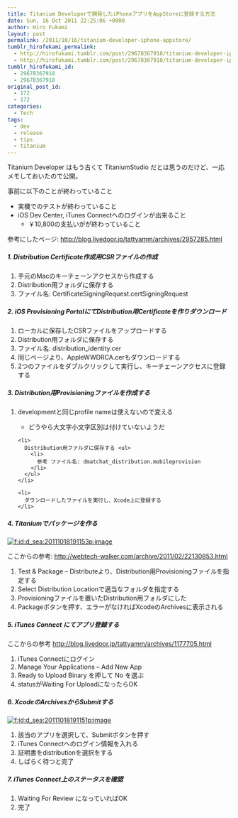 ```yaml
---
title: Titanium Developerで開発したiPhoneアプリをAppStoreに登録する方法
date: Sun, 16 Oct 2011 22:25:06 +0000
author: Hiro Fukami
layout: post
permalink: /2011/10/16/titanium-developer-iphone-appstore/
tumblr_hirofukami_permalink:
  - http://hirofukami.tumblr.com/post/29678367918/titanium-developer-iphone-appstore
  - http://hirofukami.tumblr.com/post/29678367918/titanium-developer-iphone-appstore
tumblr_hirofukami_id:
  - 29678367918
  - 29678367918
original_post_id:
  - 172
  - 172
categories:
  - Tech
tags:
  - dev
  - release
  - tips
  - titanium
---
```

<div class="section">
  <p>
    Titanium Developer はもう古くて TitaniumStudio だとは思うのだけど、一応メモしておいたので公開。
  </p>
  
  <p>
    事前に以下のことが終わっていること
  </p>
  
  <ul>
    <li>
      実機でのテストが終わっていること
    </li>
    <li>
      iOS Dev Center, iTunes Connectへのログインが出来ること <ul>
        <li>
          ￥10,800の支払いがが終わっていること
        </li>
      </ul>
    </li>
  </ul>
  
  <p>
    参考にしたページ: <a href="http://blog.livedoor.jp/tattyamm/archives/2957285.html" target="_blank"><a href="http://blog.livedoor.jp/tattyamm/archives/2957285.html" target="_blank">http://blog.livedoor.jp/tattyamm/archives/2957285.html</a></a>
  </p>
  
  <h5>
    1. Distribution Certificate作成用CSRファイルの作成
  </h5>
  
  <ol>
    <li>
      手元のMacのキーチェーンアクセスから作成する
    </li>
    <li>
      Distribution用フォルダに保存する
    </li>
    <li>
      ファイル名: CertificateSigningRequest.certSigningRequest
    </li>
  </ol>
  
  <h5>
    2. iOS Provisioning PortalにてDistribution用Certificateを作りダウンロード
  </h5>
  
  <ol>
    <li>
      ローカルに保存したCSRファイルをアップロードする
    </li>
    <li>
      Distribution用フォルダに保存する
    </li>
    <li>
      ファイル名: distribution_identity.cer
    </li>
    <li>
      同じページより、AppleWWDRCA.cerもダウンロードする
    </li>
    <li>
      2つのファイルをダブルクリックして実行し、キーチェーンアクセスに登録する
    </li>
  </ol>
  
  <h5>
    3. Distribution用Provisioningファイルを作成する
  </h5>
  
  <ol>
    <li>
      developmentと同じprofile nameは使えないので変える</p> <ul>
        <li>
          どうやら大文字小文字区別は付けていないようだ
        </li>
      </ul>
    </li>
    
    <li>
      Distribution用ファルダに保存する <ul>
        <li>
          参考 ファイル名: dmatchat_distribution.mobileprovision
        </li>
      </ul>
    </li>
    
    <li>
      ダウンロードしたファイルを実行し、Xcode上に登録する
    </li>
  </ol>
  
  <h5>
    4. Titaniumでパッケージを作る
  </h5>
  
  <p>
    <a href="http://f.hatena.ne.jp/d_sea/20111018191153" class="hatena-fotolife" target="_blank"><img src="http://cdn-ak.f.st-hatena.com/images/fotolife/d/d_sea/20111018/20111018191153.png?w=830" alt="f:id:d_sea:20111018191153p:image" title="f:id:d_sea:20111018191153p:image" class="hatena-fotolife" data-recalc-dims="1" /></a>
  </p>
  
  <p>
    ここからの参考: <a href="http://webtech-walker.com/archive/2011/02/22130853.html" target="_blank"><a href="http://webtech-walker.com/archive/2011/02/22130853.html" target="_blank">http://webtech-walker.com/archive/2011/02/22130853.html</a></a>
  </p>
  
  <ol>
    <li>
      Test & Package &#8211; Distributeより、Distribution用Provisioningファイルを指定する
    </li>
    <li>
      Select Distribution Locationで適当なフォルダを指定する
    </li>
    <li>
      Provisioningファイルを置いたDistribution用フォルダにした
    </li>
    <li>
      Packageボタンを押す、エラーがなければXcodeのArchivesに表示される
    </li>
  </ol>
  
  <h5>
    5. iTunes Connect にてアプリ登録する
  </h5>
  
  <p>
    ここからの参考 <a href="http://blog.livedoor.jp/tattyamm/archives/1177705.html" target="_blank"><a href="http://blog.livedoor.jp/tattyamm/archives/1177705.html" target="_blank">http://blog.livedoor.jp/tattyamm/archives/1177705.html</a></a>
  </p>
  
  <ol>
    <li>
      iTunes Connectにログイン
    </li>
    <li>
      Manage Your Applications &#8211; Add New App
    </li>
    <li>
      Ready to Upload Binary を押して No を選ぶ
    </li>
    <li>
      statusがWaiting For UploadになったらOK
    </li>
  </ol>
  
  <h5>
    6. XcodeのArchivesからSubmitする
  </h5>
  
  <p>
    <a href="http://f.hatena.ne.jp/d_sea/20111018191151" class="hatena-fotolife" target="_blank"><img src="http://cdn-ak.f.st-hatena.com/images/fotolife/d/d_sea/20111018/20111018191151.png?w=830" alt="f:id:d_sea:20111018191151p:image" title="f:id:d_sea:20111018191151p:image" class="hatena-fotolife" data-recalc-dims="1" /></a>
  </p>
  
  <ol>
    <li>
      該当のアプリを選択して、Submitボタンを押す
    </li>
    <li>
      iTunes Connectへのログイン情報を入れる
    </li>
    <li>
      証明書をdistributionを選択をする
    </li>
    <li>
      しばらく待つと完了
    </li>
  </ol>
  
  <h5>
    7. iTunes Connect上のステータスを確認
  </h5>
  
  <ol>
    <li>
      Waiting For Review になっていればOK
    </li>
    <li>
      完了
    </li>
  </ol>
</div>